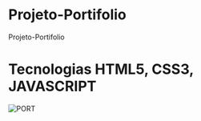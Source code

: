 # Projeto-Portifolio
 Projeto-Portifolio
 
# Tecnologias HTML5, CSS3, JAVASCRIPT

![PORT](https://user-images.githubusercontent.com/102436341/230496688-357a1e1f-6129-463f-a6f6-6a975635fe2d.png)
